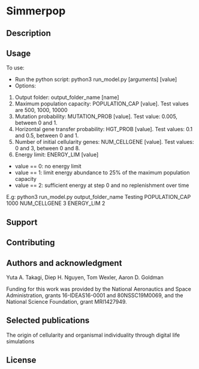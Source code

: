 # Simmerpop

## Description

## Usage
To use: 
- Run the python script: python3 run_model.py [arguments] [value]
- Options:
1. Output folder: output_folder_name [name]
2. Maximum population capacity: POPULATION_CAP [value]. Test values are 500, 1000, 10000
3. Mutation probability: MUTATION_PROB [value]. Test value: 0.005, between 0 and 1. 
4. Horizontal gene transfer probability: HGT_PROB [value]. Test values: 0.1 and 0.5, between 0 and 1. 
5. Number of initial cellularity genes: NUM_CELLGENE [value]. Test values: 0 and 3, between 0 and 8.
6. Energy limit: ENERGY_LIM [value]
+ value == 0: no energy limit
+ value == 1: limit energy abundance to 25% of the maximum population capacity 
+ value == 2: sufficient energy at step 0 and no replenishment over time 

E.g: python3 run_model.py output_folder_name Testing POPULATION_CAP 1000 NUM_CELLGENE 3 ENERGY_LIM 2 

## Support

## Contributing

## Authors and acknowledgment
Yuta A. Takagi, Diep H. Nguyen, Tom Wexler, Aaron D. Goldman

Funding for this work was provided by the National Aeronautics and Space Administration, grants 16-IDEAS16-0001 and 80NSSC19M0069, and the National Science Foundation, grant MRI1427949.

## Selected publications
The origin of cellularity and organismal individuality through digital life simulations 

## License

